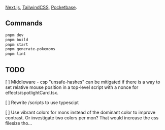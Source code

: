 [Next.js](https://nextjs.org/), [TailwindCSS](https://tailwindcss.com), [Pocketbase](https://pocketbase.io).

## Commands

```bash
pnpm dev
pnpm build
pnpm start
pnpm generate-pokemons
pnpm lint
```

## TODO

[ ] Middleware - csp "unsafe-hashes" can be mitigated if there is a way to set relative mouse position in a top-level script with a nonce for effects/spotlightCard.tsx.

[ ] Rewrite /scripts to use typescipt

[ ] Use vibrant colors for mons instead of the dominant color to improve contrast. Or investigate two colors per mon? That would increase the css filesize tho...
